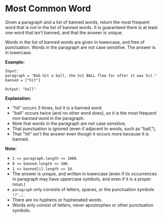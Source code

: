 # Most Common Word

Given a paragraph and a list of banned words, return the most frequent word that is not in the list of banned words.  It is guaranteed there is at least one word that isn't banned, and that the answer is unique.

Words in the list of banned words are given in lowercase, and free of punctuation.  Words in the paragraph are not case sensitive.  The answer is in lowercase.

 

**Example:**

```txt
Input: 
paragraph = "Bob hit a ball, the hit BALL flew far after it was hit."
banned = ["hit"]

Output: "ball"
```

**Explanation:**

* "hit" occurs 3 times, but it is a banned word.
* "ball" occurs twice (and no other word does), so it is the most frequent non-banned word in the paragraph. 
* Note that words in the paragraph are not case sensitive, 
* That punctuation is ignored (even if adjacent to words, such as "ball,"), 
* That "hit" isn't the answer even though it occurs more because it is banned.
 

**Note:**

* `1 <= paragraph.length <= 1000`.
* `0 <= banned.length <= 100`.
* `1 <= banned[i].length <= 10`.
* The answer is unique, and written in lowercase (even if its occurrences in paragraph may have uppercase symbols, and even if it is a proper noun.)
* `paragraph` only consists of letters, spaces, or the punctuation symbols `!?',;`.
* There are no hyphens or hyphenated words.
* Words only consist of letters, never apostrophes or other punctuation symbols.
